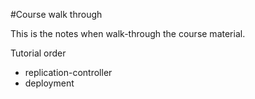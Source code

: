 #Course walk through

This is the notes when walk-through the course material.

Tutorial order

- replication-controller
- deployment